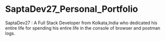 # SaptaDev27_Personal_Portfolio
SaptaDev27 : A Full Stack Developer from Kolkata,India  who dedicated his entire life for spending his entire life in the console of browser and postman logs. 
